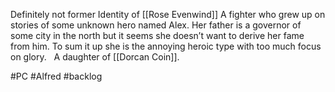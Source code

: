 Definitely not former Identity of [[Rose Evenwind]]
A fighter who grew up on stories of some unknown hero named Alex. Her father is a  governor of some city in the north but it seems she doesn’t want to derive her fame from him. To sum it up she is the annoying heroic type with too much focus on glory.
 
A daughter of [[Dorcan Coin]].

#PC #Alfred #backlog 